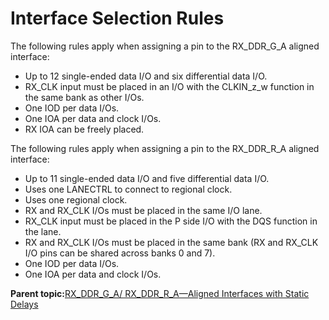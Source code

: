 # Interface Selection Rules

The following rules apply when assigning a pin to the RX\_DDR\_G\_A aligned interface:

-   Up to 12 single-ended data I/O and six differential data I/O.
-   RX\_CLK input must be placed in an I/O with the CLKIN\_z\_w function in the same bank as other I/Os.
-   One IOD per data I/Os.
-   One IOA per data and clock I/Os.
-   RX IOA can be freely placed.

The following rules apply when assigning a pin to the RX\_DDR\_R\_A aligned<br /> interface:

-   Up to 11 single-ended data I/O and five differential data I/O.
-   Uses one LANECTRL to connect to regional clock.
-   Uses one regional clock.
-   RX and RX\_CLK I/Os must be placed in the same I/O lane.
-   RX\_CLK input must be placed in the P side I/O with the DQS function in the lane.
-   RX and RX\_CLK I/Os must be placed in the same bank \(RX and RX\_CLK I/O pins can be shared across banks 0 and 7\).
-   One IOD per data I/Os.
-   One IOA per data and clock I/Os.

**Parent topic:**[RX\_DDR\_G\_A/ RX\_DDR\_R\_A—Aligned Interfaces with Static Delays](GUID-700D52D6-E5EC-4849-96EA-4A40CFABFB32.md)

